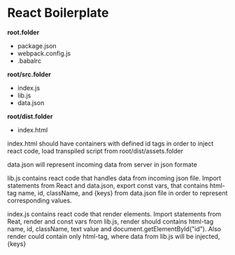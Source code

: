 <h1>React Boilerplate</h1>

<div>
  <strong>root.folder</strong>
<ul>
  <li>package.json</li>
  <li>webpack.config.js</li>
  <li>.babalrc</li>
</ul>
</div>

<div>
  <strong>root/src.folder</strong>
  <ul>
  <li>index.js</li>
  <li>lib.js</li>
  <li>data.json</li>
</ul>
</div>

<div>
  <strong>root/dist.folder</strong>
  <ul>
  <li>index.html</li>
</ul>
</div>

<div>
<p>index.html should have containers with defined id tags in order to inject react code, load transpiled script from root/dist/assets.folder</p>
<p>data.json will represent incoming data from server in json formate</p>
<p>lib.js contains react code that handles data from incoming json file. Import statements from React and data.json, export const vars, that contains html-tag name, id, className, and {keys} from data.json file in order to represent corresponding values.</p>
<p>index.js contains react code that render elements. Import statements from Reat, render and const vars from lib.js, render should contains html-tag name, id, className, text value and document.getElementById("id"). Also render could contain only html-tag, where data from lib.js will be injected, {keys}</p>
</div>
